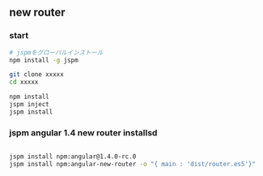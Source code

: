 new router
----


### start


```sh
# jspmをグローバルインストール
npm install -g jspm

git clone xxxxx
cd xxxxx

npm install
jspm inject
jspm install

```

### jspm angular 1.4 new router installsd

```sh

jspm install npm:angular@1.4.0-rc.0
jspm install npm:angular-new-router -o "{ main : 'dist/router.es5'}"

```

